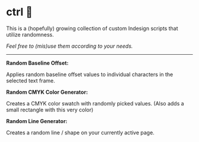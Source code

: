 # ctrl 🎲

This is a (hopefully) growing collection of custom Indesign scripts that utilize randomness.


_Feel free to (mis)use them according to your needs._


------


**Random Baseline Offset:**

Applies random baseline offset values to individual characters in the selected text frame. 


**Random CMYK Color Generator:**

Creates a CMYK color swatch with randomly picked values. (Also adds a small rectangle with this very color)


**Random Line Generator:**

Creates a random line / shape on your currently active page.
